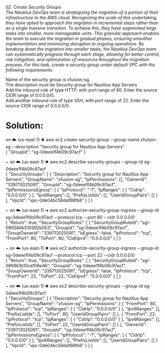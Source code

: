 _02. Create Security Groups   
The Nautilus DevOps team is strategizing the migration of a portion of their infrastructure to the AWS cloud. Recognizing the scale of this undertaking, they have opted to approach the migration in incremental steps rather than as a single massive transition. To achieve this, they have segmented large tasks into smaller, more manageable units. This granular approach enables the team to execute the migration in gradual phases, ensuring smoother implementation and minimizing disruption to ongoing operations. By breaking down the migration into smaller tasks, the Nautilus DevOps team can systematically progress through each stage, allowing for better control, risk mitigation, and optimization of resources throughout the migration process.
For this task, create a security group under default VPC with the following requirements:_
 
Name of the security group is xfusion-sg.  
The description must be Security group for Nautilus App Servers  
Add the inbound rule of type HTTP, with port range of 80. Enter the source CIDR range of 0.0.0.0/0.  
Add another inbound rule of type SSH, with port range of 22. Enter the source CIDR range of 0.0.0.0/0.  
 
 
 
 
 
 
# Solution:
 
on ☁️  (us-east-1) ✖ aws ec2 create-security-group --group-name xfusion-sg --description "Security group for Nautilus App Servers"  
{
    "GroupId": "sg-0deee1f4b09c97acf"
}  

~ on ☁️  (us-east-1) ✖ aws ec2 describe-security-groups --group-id sg-0deee1f4b09c97acf  
{
    "SecurityGroups": [
        {
            "Description": "Security group for Nautilus App Servers",
            "GroupName": "xfusion-sg",
            "IpPermissions": [],
            "OwnerId": "339713025091",
            "GroupId": "sg-0deee1f4b09c97acf",
            "IpPermissionsEgress": [
                {
                    "IpProtocol": "-1",
                    "IpRanges": [
                        {
                            "CidrIp": "0.0.0.0/0"
                        }
                    ],
                    "Ipv6Ranges": [],
                    "PrefixListIds": [],
                    "UserIdGroupPairs": []
                }
            ],
            "VpcId": "vpc-0de04bc58daf68fb8"
        }
    ]
}  

~ on ☁️  (us-east-1) ➜  aws ec2 authorize-security-group-ingress --group-id sg-0deee1f4b09c97acf --protocol tcp --port 80 --cidr 0.0.0.0/0  
{
    "Return": true,
    "SecurityGroupRules": [
        {
            "SecurityGroupRuleId": "sgr-090584b510392b053",
            "GroupId": "sg-0deee1f4b09c97acf",
            "GroupOwnerId": "339713025091",
            "IsEgress": false,
            "IpProtocol": "tcp",
            "FromPort": 80,
            "ToPort": 80,
            "CidrIpv4": "0.0.0.0/0"
        }
    ]
}
 
~ on ☁️  (us-east-1) ✖ aws ec2 authorize-security-group-ingress --group-id sg-0deee1f4b09c97acf --protocol tcp --port 22 --cidr 0.0.0.0/0  
{
    "Return": true,
    "SecurityGroupRules": [
        {
            "SecurityGroupRuleId": "sgr-0869b1b10cef09e46",
            "GroupId": "sg-0deee1f4b09c97acf",
            "GroupOwnerId": "339713025091",
            "IsEgress": false,
            "IpProtocol": "tcp",
            "FromPort": 22,
            "ToPort": 22,
            "CidrIpv4": "0.0.0.0/0"
        }
    ]
}  
 
 
 
~ on ☁️  (us-east-1) ✖ aws ec2 describe-security-groups --group-id sg-0deee1f4b09c97acf  
{
    "SecurityGroups": [
        {
            "Description": "Security group for Nautilus App Servers",
            "GroupName": "xfusion-sg",
            "IpPermissions": [
                {
                    "FromPort": 80,
                    "IpProtocol": "tcp",
                    "IpRanges": [
                        {
                            "CidrIp": "0.0.0.0/0"
                        }
                    ],
                    "Ipv6Ranges": [],
                    "PrefixListIds": [],
                    "ToPort": 80,
                    "UserIdGroupPairs": []
                },
                {
                    "FromPort": 22,
                    "IpProtocol": "tcp",
                    "IpRanges": [
                        {
                            "CidrIp": "0.0.0.0/0"
                        }
                    ],
                    "Ipv6Ranges": [],
                    "PrefixListIds": [],
                    "ToPort": 22,
                    "UserIdGroupPairs": []
                }
            ],
            "OwnerId": "339713025091",
            "GroupId": "sg-0deee1f4b09c97acf",
            "IpPermissionsEgress": [
                {
                    "IpProtocol": "-1",
                    "IpRanges": [
                        {
                            "CidrIp": "0.0.0.0/0"
                        }
                    ],
                    "Ipv6Ranges": [],
                    "PrefixListIds": [],
                    "UserIdGroupPairs": []
                }
            ],
            "VpcId": "vpc-0de04bc58daf68fb8"
        }
    ]
}
